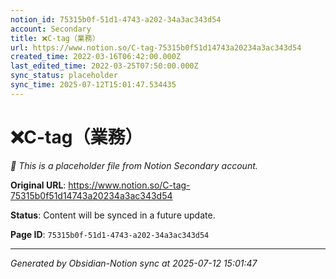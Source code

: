 ```yaml
---
notion_id: 75315b0f-51d1-4743-a202-34a3ac343d54
account: Secondary
title: ❌C-tag（業務）
url: https://www.notion.so/C-tag-75315b0f51d14743a20234a3ac343d54
created_time: 2022-03-16T06:42:00.000Z
last_edited_time: 2022-03-25T07:50:00.000Z
sync_status: placeholder
sync_time: 2025-07-12T15:01:47.534435
---
```


# ❌C-tag（業務）

*🔄 This is a placeholder file from Notion Secondary account.*

**Original URL**: https://www.notion.so/C-tag-75315b0f51d14743a20234a3ac343d54

**Status**: Content will be synced in a future update.

**Page ID**: `75315b0f-51d1-4743-a202-34a3ac343d54`

---

*Generated by Obsidian-Notion sync at 2025-07-12 15:01:47*
